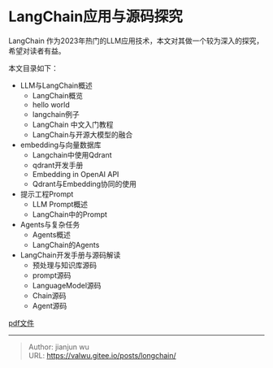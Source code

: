 # LangChain应用与源码探究


LangChain 作为2023年热门的LLM应用技术，本文对其做一个较为深入的探究，希望对读者有益。

本文目录如下：
* LLM与LangChain概述	
	* LangChain概览
	* hello world	
	* langchain例子	
	* LangChain 中文入门教程	
	* LangChain与开源大模型的融合	
* embedding与向量数据库	
	* Langchain中使用Qdrant	
	* qdrant开发手册	
	* Embedding in OpenAI API	
	* Qdrant与Embedding协同的使用	
* 提示工程Prompt	
	* LLM Prompt概述	
	* LangChain中的Prompt	
* Agents与复杂任务	
	* Agents概述	
	* LangChain的Agents	
* LangChain开发手册与源码解读	
	* 预处理与知识库源码	
	* prompt源码	
	* LanguageModel源码	
	* Chain源码	
	* Agent源码	

[pdf文件](/posts/library/langchain/longchain.pdf)

---

> Author: jianjun wu  
> URL: https://valwu.gitee.io/posts/longchain/  

